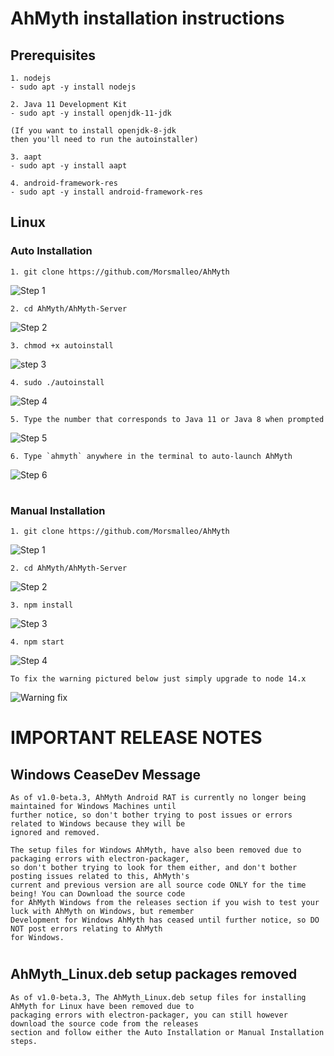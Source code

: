 # AhMyth installation instructions
## Prerequisites
    1. nodejs
    - sudo apt -y install nodejs
    
    2. Java 11 Development Kit
    - sudo apt -y install openjdk-11-jdk
    
    (If you want to install openjdk-8-jdk 
    then you'll need to run the autoinstaller)
    
    3. aapt
    - sudo apt -y install aapt
    
    4. android-framework-res
    - sudo apt -y install android-framework-res
## Linux
### Auto Installation
    1. git clone https://github.com/Morsmalleo/AhMyth
![Step 1](https://user-images.githubusercontent.com/64344168/135712404-a84e04e1-5799-4e98-b887-9e039b6da048.png)
    
    2. cd AhMyth/AhMyth-Server
![Step 2](https://user-images.githubusercontent.com/64344168/135712500-966e15a9-27d8-47eb-a1c8-52c528a600c3.png)

    3. chmod +x autoinstall
![step 3](https://user-images.githubusercontent.com/64344168/135712545-c8b8fee4-5c09-4a65-ad9f-e6b78ad2d63e.png)

    4. sudo ./autoinstall
![Step 4](https://user-images.githubusercontent.com/64344168/135712661-e45baf6a-2565-40f1-8e5b-607ca19af906.png)

    5. Type the number that corresponds to Java 11 or Java 8 when prompted
 ![Step 5](https://user-images.githubusercontent.com/64344168/135712665-5f5acd58-d23f-424f-8e02-b48161626e79.png)
   
    6. Type `ahmyth` anywhere in the terminal to auto-launch AhMyth
 ![Step 6](https://user-images.githubusercontent.com/64344168/135712666-7eb2dc2e-098a-4323-8680-b97e8e44abd5.png)
#
### Manual Installation
    1. git clone https://github.com/Morsmalleo/AhMyth
![Step 1](https://user-images.githubusercontent.com/64344168/135712703-a21c25bf-7c4a-409c-94d0-6e5d8942e4b8.png)

    2. cd AhMyth/AhMyth-Server
![Step 2](https://user-images.githubusercontent.com/64344168/135712705-1fa84f97-d0d5-4615-bff4-b79795fa0f9c.png)

    3. npm install
![Step 3](https://user-images.githubusercontent.com/64344168/135712709-e4b7d464-60e5-47b3-a13d-bf4d13939696.png)

    4. npm start
![Step 4](https://user-images.githubusercontent.com/64344168/135712713-c0689728-f934-4e4f-b2df-2fb5e014be42.png)
    
    To fix the warning pictured below just simply upgrade to node 14.x
![Warning fix](https://user-images.githubusercontent.com/64344168/135712747-8545bc2c-3ef9-4e5e-9890-f2d7f66e1534.png)    

#
# IMPORTANT RELEASE NOTES
## Windows CeaseDev Message
    As of v1.0-beta.3, AhMyth Android RAT is currently no longer being maintained for Windows Machines until 
    further notice, so don't bother trying to post issues or errors related to Windows because they will be 
    ignored and removed.
    
    The setup files for Windows AhMyth, have also been removed due to packaging errors with electron-packager, 
    so don't bother trying to look for them either, and don't bother posting issues related to this, AhMyth's 
    current and previous version are all source code ONLY for the time being! You can Download the source code 
    for AhMyth Windows from the releases section if you wish to test your luck with AhMyth on Windows, but remember 
    Development for Windows AhMyth has ceased until further notice, so DO NOT post errors relating to AhMyth 
    for Windows.
#
## AhMyth_Linux.deb setup packages removed
    As of v1.0-beta.3, The AhMyth_Linux.deb setup files for installing AhMyth for Linux have been removed due to 
    packaging errors with electron-packager, you can still however download the source code from the releases 
    section and follow either the Auto Installation or Manual Installation steps.
